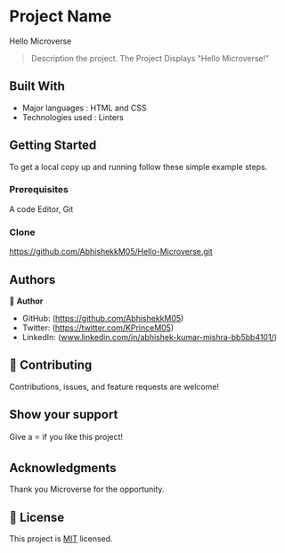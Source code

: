 # Project Name
Hello Microverse 
> Description the project.
The Project Displays "Hello Microverse!" 

## Built With

- Major languages : HTML and CSS
- Technologies used : Linters 


## Getting Started

To get a local copy up and running follow these simple example steps.

### Prerequisites
A code Editor, Git 

### Clone 
https://github.com/AbhishekkM05/Hello-Microverse.git

## Authors

👤 **Author**

- GitHub: (https://github.com/AbhishekkM05)
- Twitter: (https://twitter.com/KPrinceM05)
- LinkedIn: (www.linkedin.com/in/abhishek-kumar-mishra-bb5bb4101/)       



## 🤝 Contributing

Contributions, issues, and feature requests are welcome!


## Show your support

Give a ⭐️ if you like this project!

## Acknowledgments

Thank you Microverse for the opportunity.

## 📝 License

This project is [MIT](./LICENSE) licensed.
